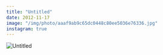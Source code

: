 ```yaml
---
title: "Untitled"
date: 2012-11-17
image: "/img/photo/aaaf9ab9c65dc0448c80ee5036e76336.jpg"
instagram: true
---
```


![Untitled](/img/photo/aaaf9ab9c65dc0448c80ee5036e76336.jpg)
